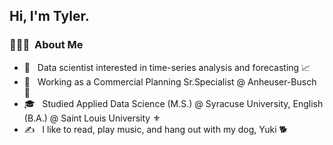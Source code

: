 <h2> Hi, I'm Tyler.</h2>

<h3> 👨🏻‍💻 &nbsp;About Me </h3>

- 🤔 &nbsp; Data scientist interested in time-series analysis and forecasting 📈
- 💼 &nbsp; Working as a Commercial Planning Sr.Specialist @ Anheuser-Busch 🦅
- 🎓 &nbsp; Studied Applied Data Science (M.S.) @ Syracuse University, English (B.A.) @ Saint Louis University ⚜
- ✍️ &nbsp; I like to read, play music, and hang out with my dog, Yuki 🐕
